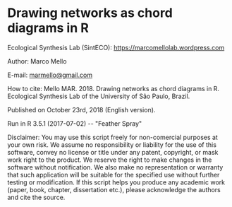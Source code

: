 # Drawing networks as chord diagrams in R

Ecological Synthesis Lab (SintECO): https://marcomellolab.wordpress.com

Author: Marco Mello

E-mail: marmello@gmail.com  

How to cite: Mello MAR. 2018. Drawing networks as chord diagrams in R. Ecological Synthesis Lab of the University of São Paulo, Brazil.

Published on October 23rd, 2018 (English version).

Run in R 3.5.1 (2017-07-02) -- "Feather Spray"

Disclaimer: You may use this script freely for non-comercial purposes at your own risk. We assume no responsibility or liability for the use of this software, convey no license or title under any patent, copyright, or mask work right to the product. We reserve the right to make changes in the software without notification. We also make no representation or warranty that such application will be suitable for the specified use without further testing or modification. If this script helps you produce any academic work (paper, book, chapter, dissertation etc.), please acknowledge the authors and cite the source.
